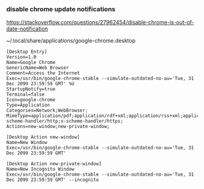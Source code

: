 ### disable chrome update notifications

https://stackoverflow.com/questions/27962454/disable-chrome-is-out-of-date-notification

~/.local/share/applications/google-chrome.desktop
```
[Desktop Entry]
Version=1.0
Name=Google Chrome
GenericName=Web Browser
Comment=Access the Internet
Exec=/usr/bin/google-chrome-stable --simulate-outdated-no-au='Tue, 31 Dec 2099 23:59:59 GMT' %U
StartupNotify=true
Terminal=false
Icon=google-chrome
Type=Application
Categories=Network;WebBrowser;
MimeType=application/pdf;application/rdf+xml;application/rss+xml;application/xhtml+xml;application/xhtml_xml;application/xml;image/gif;image/jpeg;image/png;image/webp;text/html;text/xml;x-scheme-handler/http;x-scheme-handler/https;
Actions=new-window;new-private-window;

[Desktop Action new-window]
Name=New Window
Exec=/usr/bin/google-chrome-stable --simulate-outdated-no-au='Tue, 31 Dec 2099 23:59:59 GMT'

[Desktop Action new-private-window]
Name=New Incognito Window
Exec=/usr/bin/google-chrome-stable --simulate-outdated-no-au='Tue, 31 Dec 2099 23:59:59 GMT' --incognito
```
